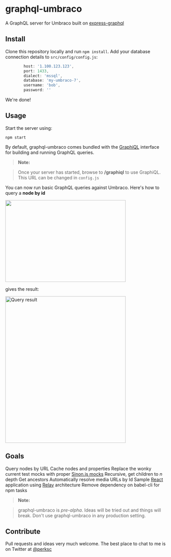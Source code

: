 graphql-umbraco
===================

A GraphQL server for Umbraco built on [express-graphql](https://github.com/graphql/express-graphql)

Install
-------------

Clone this repository locally and run `npm install`. Add your database connection details to `src/config/config.js`:

```javascript
        host: '1.100.123.123',
        port: 1433,
        dialect: 'mssql',
        database: 'my-umbraco-7',
        username: 'bob',
        password: ''
```

We're done! 

Usage
-------------

Start the server using:

```
npm start
```

By default, graphql-umbraco comes bundled with the [GraphiQL](https://github.com/graphql/graphiql) interface for building and running GraphQL queries. 


> **Note:**

> Once your server has started, browse to **/graphiql** to use GraphiQL. This URL can be changed in `config.js`

You can now run basic GraphQL queries against Umbraco. Here's how to query a **node by id**

<img src="http://i.imgur.com/no4fYYo.png" width="377" height="256">

gives the result:

<img src="http://i.imgur.com/k0niQRp.png" alt="Query result" width="377" height="459"/>


Goals
-------------

Query nodes by URL
Cache nodes and properties
Replace the wonky current test mocks with proper [Sinon.js mocks](http://www.sinonjs.org/)
Recursive, get children to *n* depth
Get ancestors
Automatically resolve media URLs by Id
Sample [React](https://facebook.github.io/react/) application using [Relay](https://facebook.github.io/relay/) architecture
Remove dependency on babel-cli for npm tasks

> **Note:**

> graphql-umbraco is *pre-alpha*. Ideas will be tried out and things will break. Don't use graphql-umbraco in any production setting. 


Contribute
-------------

Pull requests and ideas very much welcome. The best place to chat to me is on Twitter at [@perksc](https://twitter.com/perksc)


